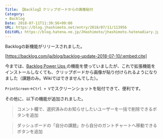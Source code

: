 ```yaml
---
Title: 【Backlog】クリップボードからの画像貼付
Category:
- Backlog
Date: 2018-07-11T11:39:56+09:00
URL: https://blog.jhashimoto.net/entry/2018/07/11/113956
EditURL: https://blog.hatena.ne.jp/JHashimoto/jhashimoto.hatenadiary.jp/atom/entry/10257846132600127086
---
```


Backlogの新機能がリリースされました。

<!-- more -->

[https://backlog.com/ja/blog/backlog-update-2018-07-10/:embed:cite]

今までは、[Backlog Power Ups ](https://chrome.google.com/webstore/detail/backlog-power-ups/oknjgkbkglfeeobjojelkbhfpjkgcndb)の機能を使っていましたが、これで拡張機能をインストールしなくても、クリップボードから画像が貼り付けられるようになりました（課題のみ。Wikiではできませんでした）。

`PrintScreen`→`Ctrl + V`でスクリーンショットを貼付できて、便利です。

その他に、以下の機能が追加されました。

> コメント欄で、選択済みのお知らせしたいユーザーを一括で削除できるボタンを追加

> ダッシュボードの「自分の課題」から自分のガントチャートへ移動できるボタンを追加
